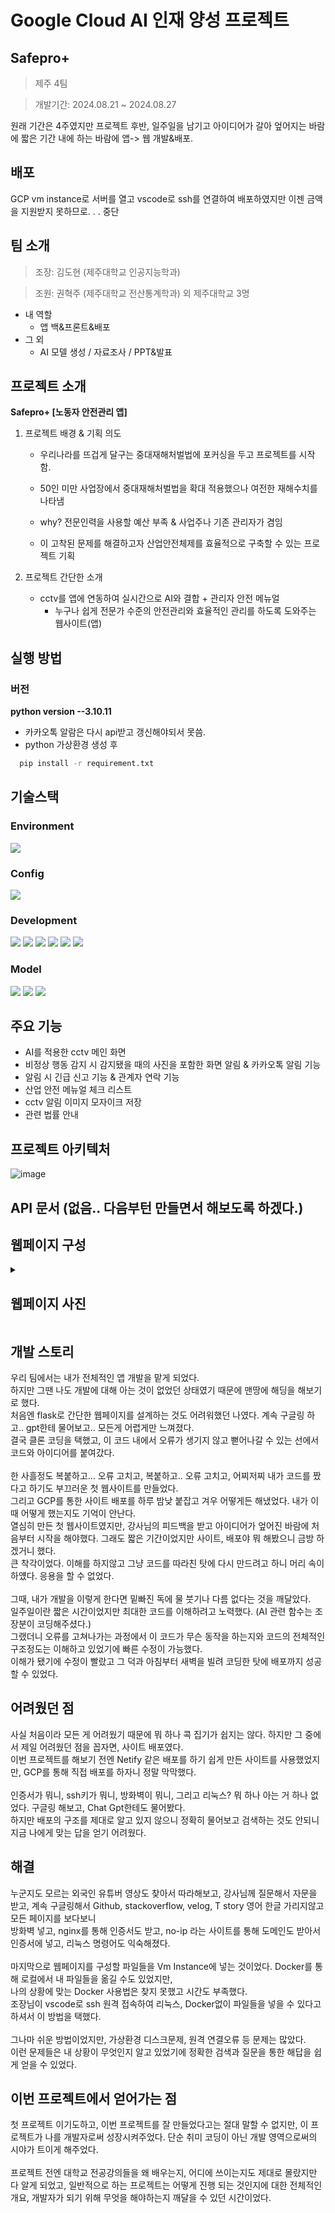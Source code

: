 # Google Cloud AI 인재 양성 프로젝트  


## Safepro+
>제주 4팀

> 개발기간: 2024.08.21 ~ 2024.08.27

원래 기간은 4주였지만 프로젝트 후반, 일주일을 남기고 아이디어가 갈아 엎어지는 바람에 짧은 기간 내에 하는 바람에 앱-> 웹 개발&배포.

## 배포
GCP vm instance로 서버를 열고 vscode로 ssh를 연결하여 배포하였지만 이젠 금액을 지원받지 못하므로. . . 중단

## 팀 소개
> 조장: 김도현 (제주대학교 인공지능학과)

> 조원: 권혁주 (제주대학교 전산통계학과) 외 제주대학교 3명

 - 내 역할
   - 앱 백&프론트&배포
 - 그 외
   - AI 모델 생성 / 자료조사 / PPT&발표 

## 프로젝트 소개 
**Safepro+ [노동자 안전관리 앱]**

1. 프로젝트 배경 & 기획 의도
   - 우리나라를 뜨겁게 달구는 중대재해처벌법에 포커싱을 두고 프로젝트를 시작함.

   - 50인 미만 사업장에서 중대재해처벌법을 확대 적용했으나 여전한 재해수치를 나타냄
   
   - why? 전문인력을 사용할 예산 부족 & 사업주나 기존 관리자가 겸임

   - 이 고착된 문제를 해결하고자 산업안전체제를 효율적으로 구축할 수 있는 프로젝트 기획

2. 프로젝트 간단한 소개

   - cctv를 앱에 연동하여 실시간으로 AI와 결합 + 관리자 안전 메뉴얼
     - 누구나 쉽게 전문가 수준의 안전관리와 효율적인 관리를 하도록 도와주는 웹사이트(앱)



## 실행 방법 

### 버전
**python version --3.10.11**

- 카카오톡 알람은 다시 api받고 갱신해야되서 못씀.
- python 가상환경 생성 후
  
```bash
  pip install -r requirement.txt
```

## **기술스택**
  ### Environment
  <img src="https://img.shields.io/badge/Visual Studio Code-0769AD?style=for-the-badge&logo=Visual Studio Code&logoColor=white">

  ### Config
  <img src="https://img.shields.io/badge/npm-CB3837?style=for-the-badge&logo=npm&logoColor=white">

  ### Development
  <img src="https://img.shields.io/badge/python-3776AB?style=for-the-badge&logo=python&logoColor=white"> <img src="https://img.shields.io/badge/html5-E34F26?style=for-the-badge&logo=html5&logoColor=white"> <img src="https://img.shields.io/badge/css-1572B6?style=for-the-badge&logo=css3&logoColor=white"> <img src="https://img.shields.io/badge/javascript-F7DF1E?style=for-the-badge&logo=javascript&logoColor=black"> <img src="https://img.shields.io/badge/flask-000000?style=for-the-badge&logo=flask&logoColor=white">
  <img src="https://img.shields.io/badge/sqlite-003B57?style=for-the-badge&logo=sqlite&logoColor=white">

  ### Model
  <img src="https://img.shields.io/badge/tensorflow-FF6F00?style=for-the-badge&logo=tensorflow&logoColor=white"> <img src="https://img.shields.io/badge/MediaPipe-4FC08D?style=for-the-badge&logo=MediaPipe&logoColor=white"> <img src="https://img.shields.io/badge/Yolo-003545?style=for-the-badge&logo=Yolo&logoColor=white">

## 주요 기능
   - AI를 적용한 cctv 메인 화면
   - 비정상 행동 감지 시 감지됐을 때의 사진을 포함한 화면 알림 & 카카오톡 알림 기능
   - 알림 시 긴급 신고 기능 & 관계자 연락 기능
   - 산업 안전 메뉴얼 체크 리스트
   - cctv 알림 이미지 모자이크 저장
   - 관련 법률 안내
     
## 프로젝트 아키텍처

![image](https://github.com/user-attachments/assets/42feca44-d70f-435a-857e-912d4dae45da)

## API 문서 (없음.. 다음부턴 만들면서 해보도록 하겠다.)

## 웹페이지 구성
<details>
  <summary><h2>웹페이지 사진</h2></summary>
 
![image](https://github.com/user-attachments/assets/b79b4a66-a858-46be-ba32-2c2b2667f2d0)
![image](https://github.com/user-attachments/assets/acbae77f-ed1e-43e9-9cc3-30dd46e11921)
![image](https://github.com/user-attachments/assets/356e35e6-8b11-413e-bd00-d54dc01df05d)
![image](https://github.com/user-attachments/assets/f4692b5a-4b78-4615-bb19-8a8d015d15c7)
![image](https://github.com/user-attachments/assets/10bd42d7-f1b7-4243-99b2-dc2068dd670d)
![image](https://github.com/user-attachments/assets/a8a78011-3b78-4b7c-88af-6b5cdf4d2388)
![image](https://github.com/user-attachments/assets/772122a1-836a-478e-8f91-e910df4b12a2)
</details>





## 개발 스토리
우리 팀에서는 내가 전체적인 앱 개발을 맡게 되었다. <br>
하지만 그땐 나도 개발에 대해 아는 것이 없었던 상태였기 때문에 맨땅에 해딩을 해보기로 했다. <br>
처음엔 flask로 간단한 웹페이지를 설계하는 것도 어려워했던 나였다. 계속 구글링 하고.. gpt한테 물어보고.. 모든게 어렵게만 느껴졌다. <br>
결국 클론 코딩을 택했고, 이 코드 내에서 오류가 생기지 않고 뻗어나갈 수 있는 선에서 코드와 아이디어를 붙여갔다. <br><br>
한 사흘정도 복붙하고... 오류 고치고, 복붙하고.. 오류 고치고, 어찌저찌 내가 코드를 짰다고 하기도 부끄러운 첫 웹사이트를 만들었다. <br>
그리고 GCP를 통한 사이트 배포를 하루 밤낮 붙잡고 겨우 어떻게든 해냈었다. 내가 이때 어떻게 했는지도 기억이 안난다. <br>
열심히 만든 첫 웹사이트였지만, 강사님의 피드백을 받고 아이디어가 엎어진 바람에 처음부터 시작을 해야했다. 그래도 짧은 기간이었지만 사이트, 배포야 뭐 해봤으니 금방 하겠거니 했다.<br>
큰 착각이었다. 이해를 하지않고 그냥 코드를 따라친 탓에 다시 만드려고 하니 머리 속이 하얬다. 응용을 할 수 없었다. <br><br>
그때, 내가 개발을 이렇게 한다면 밑빠진 독에 물 붓기나 다름 없다는 것을 깨달았다. <br> 
일주일이란 짧은 시간이었지만 최대한 코드를 이해하려고 노력했다. (AI 관련 함수는 조장분이 코딩해주셨다.) <br>
그랬더니 오류를 고쳐나가는 과정에서 이 코드가 무슨 동작을 하는지와 코드의 전체적인 구조정도는 이해하고 있었기에 빠른 수정이 가능했다. <br>
이해가 됐기에 수정이 빨랐고 그 덕과 아침부터 새벽을 빌려 코딩한 탓에 배포까지 성공 할 수 있었다. <br> 

## 어려웠던 점
사실 처음이라 모든 게 어려웠기 때문에 뭐 하나 콕 집기가 쉽지는 않다. 하지만 그 중에서 제일 어려웠던 점을 꼽자면, 사이트 배포였다. <br>
이번 프로젝트를 해보기 전엔 Netify 같은 배포를 하기 쉽게 만든 사이트를 사용했었지만, GCP를 통해 직접 배포를 하자니 정말 막막했다. <br><br>
인증서가 뭐니, ssh키가 뭐니, 방화벽이 뭐니, 그리고 리눅스? 뭐 하나 아는 거 하나 없었다. 구글링 해보고, Chat Gpt한테도 물어봤다. <br>
하지만 배포의 구조를 제대로 알고 있지 않으니 정확히 물어보고 검색하는 것도 안되니 지금 나에게 맞는 답을 얻기 어려웠다. <br>

## 해결
누군지도 모르는 외국인 유튜버 영상도 찾아서 따라해보고, 강사님께 질문해서 자문을 받고, 계속 구글링해서 Github, stackoverflow, velog, T story 영어 한글 가리지않고 모든 페이지를 보다보니 <br> 
방화벽 넣고, nginx를 통해 인증서도 받고, no-ip 라는 사이트를 통해 도메인도 받아서 인증서에 넣고, 리눅스 명령어도 익숙해졌다. <br><br>
마지막으로 웹페이지를 구성할 파일들을 Vm Instance에 넣는 것이었다. Docker를 통해 로컬에서 내 파일들을 옮길 수도 있었지만, <br>
나의 상황에 맞는 Docker 사용법은 찾지 못했고 시간도 부족했다. <br>
조장님이 vscode로 ssh 원격 접속하여 리눅스, Docker없이 파일들을 넣을 수 있다고 하셔서 이 방법을 택했다. <br><br>
그나마 쉬운 방법이었지만, 가상환경 디스크문제, 원격 연결오류 등 문제는 많았다. <br>
이런 문제들은 내 상황이 무엇인지 알고 있었기에 정확한 검색과 질문을 통한 해답을 쉽게 얻을 수 있었다. 

## 이번 프로젝트에서 얻어가는 점 
첫 프로젝트 이기도하고, 이번 프로젝트를 잘 만들었다고는 절대 말할 수 없지만, 이 프로젝트가 나를 개발자로써 성장시켜주었다. 단순 취미 코딩이 아닌 개발 영역으로써의 시야가 트이게 해주었다. <br><br>
프로젝트 전엔 대학교 전공강의들을 왜 배우는지, 어디에 쓰이는지도 제대로 몰랐지만 다 알게 되었고, 일반적으로 하는 프로젝트는 어떻게 진행 되는 것인지에 대한 전체적인 개요, 개발자가 되기 위해 무엇을 해야하는지 깨달을 수 있던 시간이었다.



  







  
